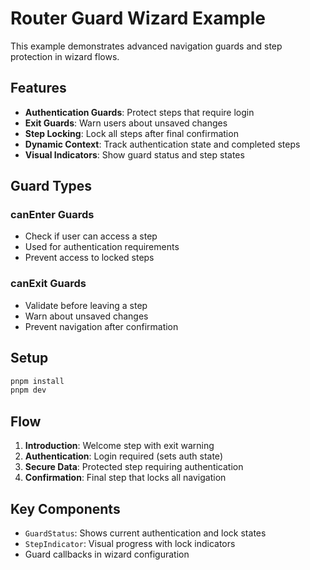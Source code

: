 # Router Guard Wizard Example

This example demonstrates advanced navigation guards and step protection in wizard flows.

## Features

- **Authentication Guards**: Protect steps that require login
- **Exit Guards**: Warn users about unsaved changes
- **Step Locking**: Lock all steps after final confirmation
- **Dynamic Context**: Track authentication state and completed steps
- **Visual Indicators**: Show guard status and step states

## Guard Types

### canEnter Guards
- Check if user can access a step
- Used for authentication requirements
- Prevent access to locked steps

### canExit Guards  
- Validate before leaving a step
- Warn about unsaved changes
- Prevent navigation after confirmation

## Setup

```bash
pnpm install
pnpm dev
```

## Flow

1. **Introduction**: Welcome step with exit warning
2. **Authentication**: Login required (sets auth state)
3. **Secure Data**: Protected step requiring authentication
4. **Confirmation**: Final step that locks all navigation

## Key Components

- `GuardStatus`: Shows current authentication and lock states
- `StepIndicator`: Visual progress with lock indicators
- Guard callbacks in wizard configuration